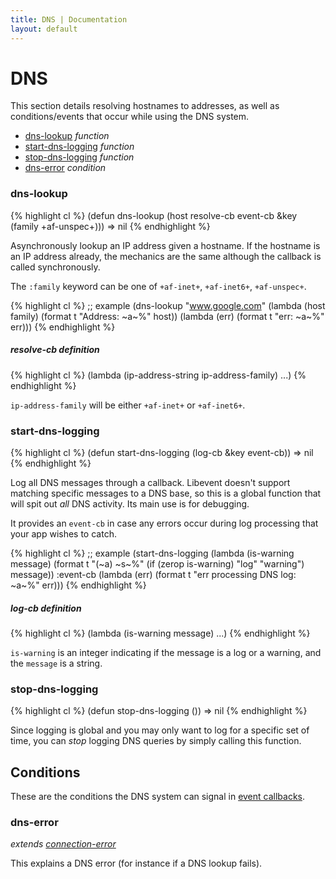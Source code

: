 ```yaml
---
title: DNS | Documentation
layout: default
---
```


DNS
===
This section details resolving hostnames to addresses, as well as
conditions/events that occur while using the DNS system.

- [dns-lookup](#dns-lookup) _function_
- [start-dns-logging](#start-dns-logging) _function_
- [stop-dns-logging](#stop-dns-logging) _function_
- [dns-error](#dns-error) _condition_

<a id="dns-lookup"></a>
### dns-lookup
{% highlight cl %}
(defun dns-lookup (host resolve-cb event-cb &key (family +af-unspec+)))
  => nil
{% endhighlight %}

Asynchronously lookup an IP address given a hostname. If the hostname is an IP
address already, the mechanics are the same although the callback is called
synchronously.

The `:family` keyword can be one of `+af-inet+`, `+af-inet6+`, `+af-unspec+`.

{% highlight cl %}
;; example
(dns-lookup "www.google.com"
            (lambda (host family)
              (format t "Address: ~a~%" host))
            (lambda (err) (format t "err: ~a~%" err)))
{% endhighlight %}

<a id="dns-lookup-resolve-cb"></a>
##### resolve-cb definition

{% highlight cl %}
(lambda (ip-address-string ip-address-family) ...)
{% endhighlight %}

`ip-address-family` will be either `+af-inet+` or `+af-inet6+`.

<a id="start-dns-logging"></a>
### start-dns-logging
{% highlight cl %}
(defun start-dns-logging (log-cb &key event-cb))
  => nil
{% endhighlight %}

Log all DNS messages through a callback. Libevent doesn't support matching
specific messages to a DNS base, so this is a global function that will spit out
*all* DNS activity. Its main use is for debugging.

It provides an `event-cb` in case any errors occur during log processing that
your app wishes to catch.

{% highlight cl %}
;; example
(start-dns-logging
  (lambda (is-warning message)
    (format t "(~a) ~s~%" (if (zerop is-warning)
                              "log"
                              "warning")
                          message))
  :event-cb (lambda (err) (format t "err processing DNS log: ~a~%" err)))
{% endhighlight %}

<a id="start-dns-logging-log-cb"></a>
##### log-cb definition
{% highlight cl %}
(lambda (is-warning message) ...)
{% endhighlight %}

`is-warning` is an integer indicating if the message is a log or a warning, and
the `message` is a string.

<a id="stop-dns-logging"></a>
### stop-dns-logging
{% highlight cl %}
(defun stop-dns-logging ())
  => nil
{% endhighlight %}

Since logging is global and you may only want to log for a specific set of time,
you can *stop* logging DNS queries by simply calling this function.

<a id="conditions"></a>
Conditions
----------
These are the conditions the DNS system can signal in [event callbacks](/cl-async/event-handling).

<a id="dns-error"></a>
### dns-error
_extends [connection-error](/cl-async/base#connection-error)_

This explains a DNS error (for instance if a DNS lookup fails).

